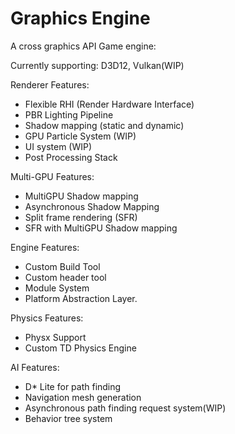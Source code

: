 # Graphics Engine

A cross graphics API Game engine:

Currently supporting: D3D12, Vulkan(WIP)

Renderer Features:

* Flexible RHI (Render Hardware Interface)
* PBR Lighting Pipeline
* Shadow mapping (static and dynamic)
* GPU Particle System (WIP)
* UI system (WIP)
* Post Processing Stack

Multi-GPU Features:

* MultiGPU Shadow mapping
* Asynchronous Shadow Mapping
* Split frame rendering (SFR)
* SFR with MultiGPU Shadow mapping

Engine Features:

* Custom Build Tool 
* Custom header tool
* Module System
* Platform Abstraction Layer.

Physics Features:

* Physx Support
* Custom TD Physics Engine

AI Features:

* D* Lite for path finding
* Navigation mesh generation 
* Asynchronous path finding request system(WIP)
* Behavior tree system




